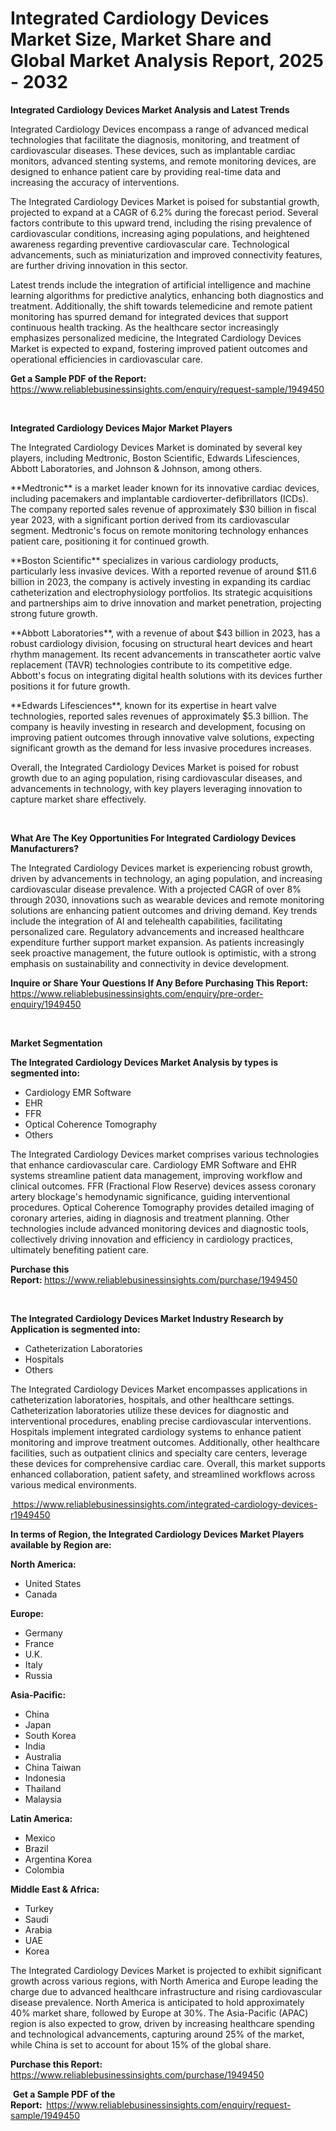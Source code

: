 <p><h1>Integrated Cardiology Devices Market Size, Market Share and Global Market Analysis Report, 2025 - 2032</h1></p><p><strong>Integrated Cardiology Devices Market Analysis and Latest Trends</strong></p>
<p><p>Integrated Cardiology Devices encompass a range of advanced medical technologies that facilitate the diagnosis, monitoring, and treatment of cardiovascular diseases. These devices, such as implantable cardiac monitors, advanced stenting systems, and remote monitoring devices, are designed to enhance patient care by providing real-time data and increasing the accuracy of interventions.</p><p>The Integrated Cardiology Devices Market is poised for substantial growth, projected to expand at a CAGR of 6.2% during the forecast period. Several factors contribute to this upward trend, including the rising prevalence of cardiovascular conditions, increasing aging populations, and heightened awareness regarding preventive cardiovascular care. Technological advancements, such as miniaturization and improved connectivity features, are further driving innovation in this sector.</p><p>Latest trends include the integration of artificial intelligence and machine learning algorithms for predictive analytics, enhancing both diagnostics and treatment. Additionally, the shift towards telemedicine and remote patient monitoring has spurred demand for integrated devices that support continuous health tracking. As the healthcare sector increasingly emphasizes personalized medicine, the Integrated Cardiology Devices Market is expected to expand, fostering improved patient outcomes and operational efficiencies in cardiovascular care.</p></p>
<p><strong>Get a Sample PDF of the Report:&nbsp;</strong> <a href="https://www.reliablebusinessinsights.com/enquiry/request-sample/1949450?utm_campaign=3680&utm_medium=2&utm_source=Github&utm_content=ia&utm_term=16042025&utm_id=integrated-cardiology-devices">https://www.reliablebusinessinsights.com/enquiry/request-sample/1949450</a></p>
<p>&nbsp;</p>
<p><strong>Integrated Cardiology Devices Major Market Players</strong></p>
<p><p>The Integrated Cardiology Devices Market is dominated by several key players, including Medtronic, Boston Scientific, Edwards Lifesciences, Abbott Laboratories, and Johnson & Johnson, among others. </p><p>**Medtronic** is a market leader known for its innovative cardiac devices, including pacemakers and implantable cardioverter-defibrillators (ICDs). The company reported sales revenue of approximately $30 billion in fiscal year 2023, with a significant portion derived from its cardiovascular segment. Medtronic's focus on remote monitoring technology enhances patient care, positioning it for continued growth.</p><p>**Boston Scientific** specializes in various cardiology products, particularly less invasive devices. With a reported revenue of around $11.6 billion in 2023, the company is actively investing in expanding its cardiac catheterization and electrophysiology portfolios. Its strategic acquisitions and partnerships aim to drive innovation and market penetration, projecting strong future growth.</p><p>**Abbott Laboratories**, with a revenue of about $43 billion in 2023, has a robust cardiology division, focusing on structural heart devices and heart rhythm management. Its recent advancements in transcatheter aortic valve replacement (TAVR) technologies contribute to its competitive edge. Abbott's focus on integrating digital health solutions with its devices further positions it for future growth.</p><p>**Edwards Lifesciences**, known for its expertise in heart valve technologies, reported sales revenues of approximately $5.3 billion. The company is heavily investing in research and development, focusing on improving patient outcomes through innovative valve solutions, expecting significant growth as the demand for less invasive procedures increases.</p><p>Overall, the Integrated Cardiology Devices Market is poised for robust growth due to an aging population, rising cardiovascular diseases, and advancements in technology, with key players leveraging innovation to capture market share effectively.</p></p>
<p>&nbsp;</p>
<p><strong>What Are The Key Opportunities For Integrated Cardiology Devices Manufacturers?</strong></p>
<p><p>The Integrated Cardiology Devices market is experiencing robust growth, driven by advancements in technology, an aging population, and increasing cardiovascular disease prevalence. With a projected CAGR of over 8% through 2030, innovations such as wearable devices and remote monitoring solutions are enhancing patient outcomes and driving demand. Key trends include the integration of AI and telehealth capabilities, facilitating personalized care. Regulatory advancements and increased healthcare expenditure further support market expansion. As patients increasingly seek proactive management, the future outlook is optimistic, with a strong emphasis on sustainability and connectivity in device development.</p></p>
<p><strong>Inquire or Share Your Questions If Any Before Purchasing This Report:</strong> <a href="https://www.reliablebusinessinsights.com/enquiry/pre-order-enquiry/1949450?utm_campaign=3680&utm_medium=2&utm_source=Github&utm_content=ia&utm_term=16042025&utm_id=integrated-cardiology-devices">https://www.reliablebusinessinsights.com/enquiry/pre-order-enquiry/1949450</a></p>
<p>&nbsp;</p>
<p><strong>Market Segmentation</strong></p>
<p><strong>The Integrated Cardiology Devices Market Analysis by types is segmented into:</strong></p>
<p><ul><li>Cardiology EMR Software</li><li>EHR</li><li>FFR</li><li>Optical Coherence Tomography</li><li>Others</li></ul></p>
<p><p>The Integrated Cardiology Devices market comprises various technologies that enhance cardiovascular care. Cardiology EMR Software and EHR systems streamline patient data management, improving workflow and clinical outcomes. FFR (Fractional Flow Reserve) devices assess coronary artery blockage's hemodynamic significance, guiding interventional procedures. Optical Coherence Tomography provides detailed imaging of coronary arteries, aiding in diagnosis and treatment planning. Other technologies include advanced monitoring devices and diagnostic tools, collectively driving innovation and efficiency in cardiology practices, ultimately benefiting patient care.</p></p>
<p><strong>Purchase this Report:&nbsp;</strong><a href="https://www.reliablebusinessinsights.com/purchase/1949450?utm_campaign=3680&utm_medium=2&utm_source=Github&utm_content=ia&utm_term=16042025&utm_id=integrated-cardiology-devices">https://www.reliablebusinessinsights.com/purchase/1949450</a></p>
<p>&nbsp;</p>
<p><strong>The Integrated Cardiology Devices Market Industry Research by Application is segmented into:</strong></p>
<p><ul><li>Catheterization Laboratories</li><li>Hospitals</li><li>Others</li></ul></p>
<p><p>The Integrated Cardiology Devices Market encompasses applications in catheterization laboratories, hospitals, and other healthcare settings. Catheterization laboratories utilize these devices for diagnostic and interventional procedures, enabling precise cardiovascular interventions. Hospitals implement integrated cardiology systems to enhance patient monitoring and improve treatment outcomes. Additionally, other healthcare facilities, such as outpatient clinics and specialty care centers, leverage these devices for comprehensive cardiac care. Overall, this market supports enhanced collaboration, patient safety, and streamlined workflows across various medical environments.</p></p>
<p><a href="https://www.reliablebusinessinsights.com/integrated-cardiology-devices-r1949450?utm_campaign=3680&utm_medium=2&utm_source=Github&utm_content=ia&utm_term=16042025&utm_id=integrated-cardiology-devices">&nbsp;https://www.reliablebusinessinsights.com/integrated-cardiology-devices-r1949450</a></p>
<p><strong>In terms of Region, the Integrated Cardiology Devices Market Players available by Region are:</strong></p>
<p>
    <p> <strong> North America: </strong>
        <ul>
            <li>United States</li>
            <li>Canada</li>
        </ul>
        </p> 
    <p> <strong> Europe: </strong>
        <ul>
            <li>Germany</li>
            <li>France</li>
            <li>U.K.</li>
            <li>Italy</li>
            <li>Russia</li>
        </ul>
        </p> 
    <p> <strong> Asia-Pacific: </strong>
        <ul>
            <li>China</li>
            <li>Japan</li>
            <li>South Korea</li>
            <li>India</li>
            <li>Australia</li>
            <li>China Taiwan</li>
            <li>Indonesia</li>
            <li>Thailand</li>
            <li>Malaysia</li>
        </ul>
        </p> 
    <p> <strong> Latin America: </strong>
        <ul>
            <li>Mexico</li>
            <li>Brazil</li>
            <li>Argentina Korea</li>
            <li>Colombia</li>
        </ul>
        </p> 
    <p> <strong> Middle East & Africa: </strong>
        <ul>
            <li>Turkey</li>
            <li>Saudi</li>
            <li>Arabia</li>
            <li>UAE</li>
            <li>Korea</li>
        </ul>
    </p>
    </p>
<p><p>The Integrated Cardiology Devices Market is projected to exhibit significant growth across various regions, with North America and Europe leading the charge due to advanced healthcare infrastructure and rising cardiovascular disease prevalence. North America is anticipated to hold approximately 40% market share, followed by Europe at 30%. The Asia-Pacific (APAC) region is also expected to grow, driven by increasing healthcare spending and technological advancements, capturing around 25% of the market, while China is set to account for about 15% of the global share.</p></p>
<p><strong>Purchase this Report: </strong><a href="https://www.reliablebusinessinsights.com/purchase/1949450?utm_campaign=3680&utm_medium=2&utm_source=Github&utm_content=ia&utm_term=16042025&utm_id=integrated-cardiology-devices">https://www.reliablebusinessinsights.com/purchase/1949450</a></p>
<p>&nbsp;<strong>Get a Sample PDF of the Report:&nbsp;&nbsp;</strong><a href="https://www.reliablebusinessinsights.com/enquiry/request-sample/1949450?utm_campaign=3680&utm_medium=2&utm_source=Github&utm_content=ia&utm_term=16042025&utm_id=integrated-cardiology-devices">https://www.reliablebusinessinsights.com/enquiry/request-sample/1949450</a></p>
<p><strong></strong></p>
<p><p></p><p></p><p></p></p>